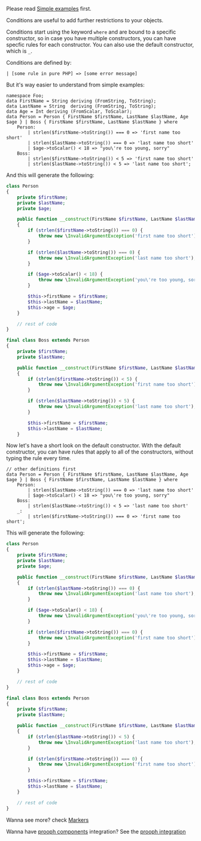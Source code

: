 Please read [Simple examples](Simple%20Examples.md) first.

Conditions are useful to add further restrictions to your objects.

Conditions start using the keyword `where` and are bound to a specific constructor, so in case you have multiple constructors,
you can have specfic rules for each constructor. You can also use the default constructor, which is `_`.

Conditions are defined by:
```
| [some rule in pure PHP] => [some error message]
```

But it's way easier to understand from simple examples:

```
namespace Foo;
data FirstName = String deriving (FromString, ToString);
data LastName = String  deriving (FromString, ToString);
data Age = Int deriving (FromScalar, ToScalar);
data Person = Person { FirstName $firstName, LastName $lastName, Age $age } | Boss { FirstName $firstName, LastName $lastName } where
    Person:
        | strlen($firstName->toString()) === 0 => 'first name too short'
        | strlen($lastName->toString()) === 0 => 'last name too short'
        | $age->toScalar() < 18 => "you\'re too young, sorry"
    Boss:
        | strlen($firstName->toString()) < 5 => 'first name too short'
        | strlen($lastName->toString()) < 5 => 'last name too short';
```

And this will generate the following:

```php
class Person
{
    private $firstName;
    private $lastName;
    private $age;

    public function __construct(FirstName $firstName, LastName $lastName, Age $age)
    {
        if (strlen($firstName->toString()) === 0) {
            throw new \InvalidArgumentException('first name too short');
        }

        if (strlen($lastName->toString()) === 0) {
            throw new \InvalidArgumentException('last name too short');
        }

        if ($age->toScalar() < 18) {
            throw new \InvalidArgumentException('you\'re too young, sorry');
        }

        $this->firstName = $firstName;
        $this->lastName = $lastName;
        $this->age = $age;
    }

    // rest of code
}

final class Boss extends Person
{
    private $firstName;
    private $lastName;

    public function __construct(FirstName $firstName, LastName $lastName)
    {
        if (strlen($firstName->toString()) < 5) {
            throw new \InvalidArgumentException('first name too short');
        }

        if (strlen($lastName->toString()) < 5) {
            throw new \InvalidArgumentException('last name too short');
        }

        $this->firstName = $firstName;
        $this->lastName = $lastName;
    }
```

Now let's have a short look on the default constructor.
With the default constructor, you can have rules that apply to all of the constructors, without typing the rule every time.

```
// other definitions first
data Person = Person { FirstName $firstName, LastName $lastName, Age $age } | Boss { FirstName $firstName, LastName $lastName } where
    Person:
        | strlen($lastName->toString()) === 0 => 'last name too short'
        | $age->toScalar() < 18 => "you\'re too young, sorry"
    Boss:
        | strlen($lastName->toString()) < 5 => 'last name too short'
    _:
        | strlen($firstName->toString()) === 0 => 'first name too short';
```

This will generate the following:

```php
class Person
{
    private $firstName;
    private $lastName;
    private $age;

    public function __construct(FirstName $firstName, LastName $lastName, Age $age)
    {
        if (strlen($lastName->toString()) === 0) {
            throw new \InvalidArgumentException('last name too short');
        }

        if ($age->toScalar() < 18) {
            throw new \InvalidArgumentException('you\'re too young, sorry');
        }

        if (strlen($firstName->toString()) === 0) {
            throw new \InvalidArgumentException('first name too short');
        }

        $this->firstName = $firstName;
        $this->lastName = $lastName;
        $this->age = $age;
    }

    // rest of code
}

final class Boss extends Person
{
    private $firstName;
    private $lastName;

    public function __construct(FirstName $firstName, LastName $lastName)
    {
        if (strlen($lastName->toString()) < 5) {
            throw new \InvalidArgumentException('last name too short');
        }

        if (strlen($firstName->toString()) === 0) {
            throw new \InvalidArgumentException('first name too short');
        }

        $this->firstName = $firstName;
        $this->lastName = $lastName;
    }

    // rest of code
}
```

Wanna see more? check [Markers](Markers.md)

Wanna have [prooph components](http://getprooph.org/) integration? See the [prooph integration](prooph.md)
